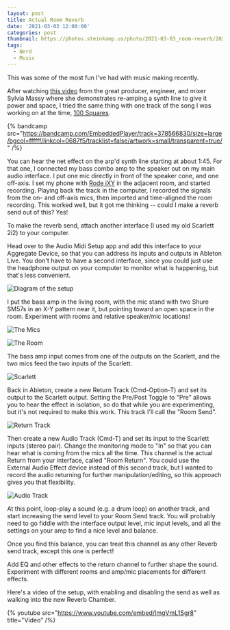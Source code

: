 ```yaml
---
layout: post
title: Actual Room Reverb
date: '2021-03-03 12:00:00'
categories: post
thumbnail: https://photos.steinkamp.us/photo/2021-03-03_room-reverb/2021030408155275--7795515852288585693-IMG_1899_HEIC.JPG?size=300x300&crop
tags:
  - Nerd
  - Music
---
```


This was some of the most fun I've had with music making recently.

After watching [this video](https://youtube.com/watch?v=SA6Emhn7bMs) from the great producer, engineer, and mixer Sylvia Massy where she demonstrates re-amping a synth line to give it power and space, I tried the same thing with one track of the song I was working on at the time, [100 Squares](https://open.spotify.com/track/5QasBwoeE4WYOqQPu4tBMD?si=YlJP2JI1Rv6gQlhGYvESJQ).

{% bandcamp src="https://bandcamp.com/EmbeddedPlayer/track=378566830/size=large/bgcol=ffffff/linkcol=0687f5/tracklist=false/artwork=small/transparent=true/" /%}

You can hear the net effect on the arp'd synth line starting at about 1:45. For that one, I connected my bass combo amp to the speaker out on my main audio interface. I put one mic directly in front of the speaker cone, and one off-axis. I set my phone with [Rode iXY](http://www.rode.com/microphones/ixy) in the adjacent room, and started recording. Playing back the track in the computer, I recorded the signals from the on- and off-axis mics, then imported and time-aligned the room recording. This worked well, but it got me thinking -- could I make a reverb send out of this? Yes!

To make the reverb send, attach another interface (I used my old Scarlett 2i2) to your computer.

Head over to the Audio Midi Setup app and add this interface to your Aggregate Device, so that you can address its inputs and outputs in Ableton Live. You don't have to have a second interface, since you could just use the headphone output on your computer to monitor what is happening, but that's less convenient.

![Diagram of the setup](/images/room_audio_midi.png)

I put the bass amp in the living room, with the mic stand with two Shure SM57s in an X-Y pattern near it, but pointing toward an open space in the room. Experiment with rooms and relative speaker/mic locations!

![The Mics](https://photos.steinkamp.us/photo/2021-03-03_room-reverb/2021030408155275--3718474167161792980-IMG_1900.HEIC)

![The Room](https://photos.steinkamp.us/photo/2021-03-03_room-reverb/2021030408155275--7795515852288585693-IMG_1899.HEIC)

The bass amp input comes from one of the outputs on the Scarlett, and the two mics feed the two inputs of the Scarlett.

![Scarlett](https://photos.steinkamp.us/photo/2021-03-03_room-reverb/2021030408155275--6544226813501110196-IMG_1901_HEIC-XL.jpg)

Back in Ableton, create a new Return Track (Cmd-Option-T) and set its output to the Scarlett output. Setting the Pre/Post Toggle to "Pre" allows you to hear the effect in isolation, so do that while you are experimenting, but it's not required to make this work. This track I'll call the "Room Send".

![Return Track](https://photos.steinkamp.us/photo/2021-03-03_room-reverb/2021030408155275--8885037713138693610-IMG_1902_HEIC-XL.jpg)

Then create a new Audio Track (Cmd-T) and set its input to the Scarlett inputs (stereo pair). Change the monitoring mode to "In" so that you can hear what is coming from the mics all the time. This channel is the actual Return from your interface, called "Room Return". You could use the External Audio Effect device instead of this second track, but I wanted to record the audio returning for further manipulation/editing, so this approach gives you that flexibility.

![Audio Track](https://photos.steinkamp.us/photo/2021-03-03_room-reverb/IMG_1905_HEIC.JPG)

At this point, loop-play a sound (e.g. a drum loop) on another track, and start increasing the send level to your Room Send track. You will probably need to go fiddle with the interface output level, mic input levels, and all the settings on your amp to find a nice level and balance.

Once you find this balance, you can treat this channel as any other Reverb send track, except this one is perfect!

Add EQ and other effects to the return channel to further shape the sound. Experiment with different rooms and amp/mic placements for different effects.

Here's a video of the setup, with enabling and disabling the send as well as walking into the new Reverb Chamber.

{% youtube src="https://www.youtube.com/embed/ImgVmL1Sgr8" title="Video" /%}

